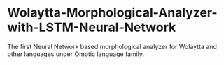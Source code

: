 # Wolaytta-Morphological-Analyzer-with-LSTM-Neural-Network
The first Neural Network based morphological analyzer for Wolaytta and other languages under Omotic language family.
